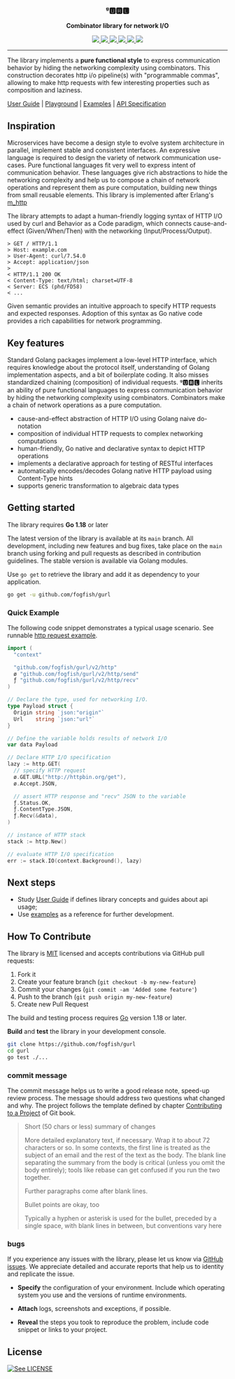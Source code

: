 <p align="center">
  <h3 align="center">ᵍ🆄🆁🅻</h3>
  <p align="center"><strong>Combinator library for network I/O</strong></p>

  <p align="center">
    <!-- Documentation -->
    <a href="http://godoc.org/github.com/fogfish/gurl">
      <img src="https://godoc.org/github.com/fogfish/gurl?status.svg" />
    </a>
    <!-- Build Status  -->
    <a href="https://github.com/fogfish/gurl/actions/">
      <img src="https://github.com/fogfish/gurl/workflows/Go/badge.svg" />
    </a>
    <!-- GitHub -->
    <a href="http://github.com/fogfish/gurl">
      <img src="https://img.shields.io/github/last-commit/fogfish/gurl.svg" />
    </a>
    <!-- Coverage -->
    <a href="https://coveralls.io/github/fogfish/gurl?branch=master">
      <img src="https://coveralls.io/repos/github/fogfish/gurl/badge.svg?branch=master" />
    </a>
    <!-- Go Card -->
    <a href="https://goreportcard.com/report/github.com/fogfish/gurl">
      <img src="https://goreportcard.com/badge/github.com/fogfish/gurl" />
    </a>
    <!-- Maintainability -->
    <a href="https://codeclimate.com/github/fogfish/gurl/maintainability">
      <img src="https://api.codeclimate.com/v1/badges/b9ff76a1f641ce98cd26/maintainability" />
    </a>
  </p>
</p>

---

The library implements a **pure functional style** to express communication behavior by hiding the networking complexity using combinators. This construction decorates http i/o pipeline(s) with "programmable commas", allowing to make http requests with few interesting properties such as composition and laziness.

[User Guide](./doc/user-guide.md) |
[Playground](https://play.golang.org/p/hPTgNhoJM2-) |
[Examples](./example/) |
[API Specification](http://godoc.org/github.com/fogfish/gurl)

## Inspiration

Microservices have become a design style to evolve system architecture in parallel, implement stable and consistent interfaces. An expressive language is required to design the variety of network communication use-cases. Pure functional languages fit very well to express intent of communication behavior. These languages give rich abstractions to hide the networking complexity and help us to compose a chain of network operations and represent them as pure computation, building new things from small reusable elements. This library is implemented after Erlang's [m_http](https://github.com/fogfish/m_http)

The library attempts to adapt a human-friendly logging syntax of HTTP I/O used by curl and Behavior as a Code paradigm, which connects cause-and-effect (Given/When/Then) with the networking (Input/Process/Output).

```
> GET / HTTP/1.1
> Host: example.com
> User-Agent: curl/7.54.0
> Accept: application/json
>
< HTTP/1.1 200 OK
< Content-Type: text/html; charset=UTF-8
< Server: ECS (phd/FD58)
< ...
```

Given semantic provides an intuitive approach to specify HTTP requests and expected responses. Adoption of this syntax as Go native code provides a rich capabilities for network programming.


## Key features

Standard Golang packages implement a low-level HTTP interface, which requires knowledge about the protocol itself, understanding of Golang implementation aspects, and a bit of boilerplate coding. It also misses standardized chaining (composition) of individual requests. ᵍ🆄🆁🅻 inherits an ability of pure functional languages to express communication behavior by hiding the networking complexity using combinators. Combinators make a chain of network operations as a pure computation. 

* cause-and-effect abstraction of HTTP I/O using Golang naive do-notation
* composition of individual HTTP requests to complex networking computations
* human-friendly, Go native and declarative syntax to depict HTTP operations
* implements a declarative approach for testing of RESTful interfaces
* automatically encodes/decodes Golang native HTTP payload using Content-Type hints
* supports generic transformation to algebraic data types

## Getting started

The library requires **Go 1.18** or later 

The latest version of the library is available at its `main` branch. All development, including new features and bug fixes, take place on the `main` branch using forking and pull requests as described in contribution guidelines. The stable version is available via Golang modules.

Use `go get` to retrieve the library and add it as dependency to your application.

```bash
go get -u github.com/fogfish/gurl
```

### Quick Example

The following code snippet demonstrates a typical usage scenario. See runnable [http request example](examples/http-request/main.go).

```go
import (
  "context"

  "github.com/fogfish/gurl/v2/http"
  ø "github.com/fogfish/gurl/v2/http/send"
  ƒ "github.com/fogfish/gurl/v2/http/recv"
)

// Declare the type, used for networking I/O.
type Payload struct {
  Origin string `json:"origin"`
  Url    string `json:"url"`
}

// Define the variable holds results of network I/O
var data Payload

// Declare HTTP I/O specification
lazy := http.GET(
  // specify HTTP request
  ø.GET.URL("http://httpbin.org/get"),
  ø.Accept.JSON,

  // assert HTTP response and "recv" JSON to the variable
  ƒ.Status.OK,
  ƒ.ContentType.JSON,
  ƒ.Recv(&data),
)

// instance of HTTP stack
stack := http.New()

// evaluate HTTP I/O specification
err := stack.IO(context.Background(), lazy)
```

## Next steps

* Study [User Guide](doc/user-guide.md) if defines library concepts and guides about api usage;
* Use [examples](examples) as a reference for further development.


## How To Contribute

The library is [MIT](LICENSE) licensed and accepts contributions via GitHub pull requests:

1. Fork it
2. Create your feature branch (`git checkout -b my-new-feature`)
3. Commit your changes (`git commit -am 'Added some feature'`)
4. Push to the branch (`git push origin my-new-feature`)
5. Create new Pull Request


The build and testing process requires [Go](https://golang.org) version 1.18 or later.

**Build** and **test** the library in your development console.

```bash
git clone https://github.com/fogfish/gurl
cd gurl
go test ./...
```

### commit message

The commit message helps us to write a good release note, speed-up review process. The message should address two questions what changed and why. The project follows the template defined by chapter [Contributing to a Project](http://git-scm.com/book/ch5-2.html) of Git book.

>
> Short (50 chars or less) summary of changes
>
> More detailed explanatory text, if necessary. Wrap it to about 72 characters or so. In some contexts, the first line is treated as the subject of an email and the rest of the text as the body. The blank line separating the summary from the body is critical (unless you omit the body entirely); tools like rebase can get confused if you run the two together.
> 
> Further paragraphs come after blank lines.
> 
> Bullet points are okay, too
> 
> Typically a hyphen or asterisk is used for the bullet, preceded by a single space, with blank lines in between, but conventions vary here
>
>

### bugs

If you experience any issues with the library, please let us know via [GitHub issues](https://github.com/fogfish/gurl/issue). We appreciate detailed and accurate reports that help us to identity and replicate the issue. 

* **Specify** the configuration of your environment. Include which operating system you use and the versions of runtime environments. 

* **Attach** logs, screenshots and exceptions, if possible.

* **Reveal** the steps you took to reproduce the problem, include code snippet or links to your project.


## License

[![See LICENSE](https://img.shields.io/github/license/fogfish/gurl.svg?style=for-the-badge)](LICENSE)
